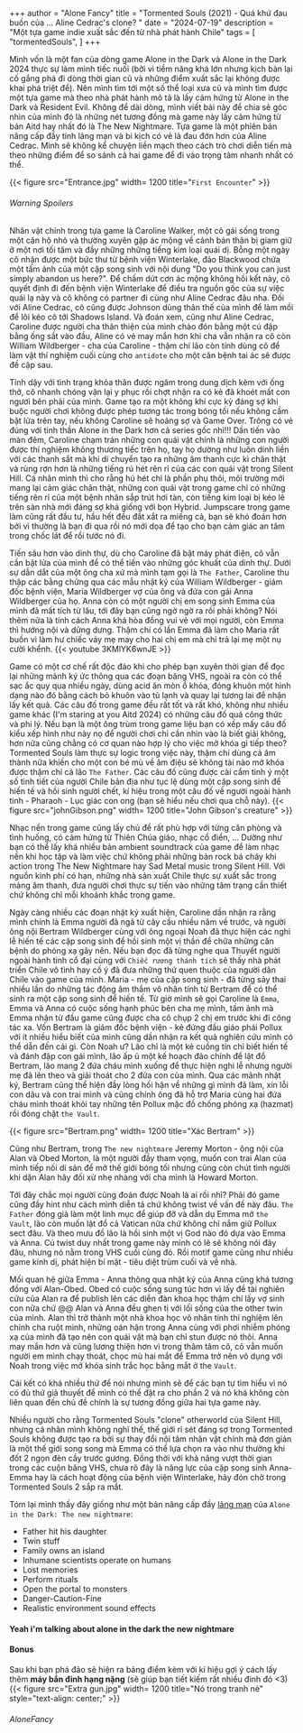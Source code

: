 +++
author = "Alone Fancy"
title = "Tormented Souls (2021) - Quá khứ đau buồn của ... Aline Cedrac's clone? "
date = "2024-07-19"
description = "Một tựa game indie xuất sắc đến từ nhà phát hành Chile"
tags = [
    "tormentedSouls",
]
+++

Mình vốn là một fan của dòng game Alone in the Dark và Alone in the Dark 2024 thực sự làm mình tiếc nuối (bởi vì tiềm năng khá lớn nhưng kịch bản lại cố gắng phá đi dòng thời gian cũ và những điểm xuất sắc lại không được khai phá triệt để). Nên mình tìm tới một số thể loại xưa cũ và mình tìm được một tựa game mà theo nhà phát hành mô tả là lấy cảm hứng từ Alone in the Dark và Resident Evil.
Không để dài dòng, mình viết bài này để chia sẻ góc nhìn của mình đó là những nét tương đồng mà game này lấy cảm hứng từ bản Aitd hay nhất đó là The New Nightmare. Tựa game là một phiên bản nâng cấp đầy tính lãng mạn và bi kịch có vẻ là đau đớn hơn của Aline Cedrac. Mình sẽ không kể chuyện liền mạch theo cách trò chơi diễn tiến mà theo những điểm để so sánh cả hai game để đi vào trọng tâm nhanh nhất có thể.

{{< figure src="Entrance.jpg" width= 1200 title="`First Encounter`" >}}

###### Warning Spoilers

Nhân vật chính trong tựa game là Caroline Walker, một cô gái sống trong một căn hộ nhỏ và thường xuyên gặp ác mộng về cảnh bản thân bị giam giữ ở một nơi tối tăm và đầy những những tiếng kim loại quái dị. Bỗng một ngày cô nhận được một bức thư từ bệnh viện Winterlake, đảo Blackwood chứa một tấm ảnh của một cặp song sinh với nội dung "Do you think you can just simply abandon us here?". Để chấm dứt cơn ác mộng không hồi kết này, cô quyết định đi đến bệnh viện Winterlake để điều tra nguồn gốc của sự việc quái lạ này và cô không có partner đi cùng như Aline Cedrac đâu nha. Đối với Aline Cedrac, cô cũng được Johnson dùng thân thế của mình để làm mồi để lôi kéo cô tới Shadows Island. Và đoán xem, cũng như Aline Cedrac, Caroline được người cha thân thiện của mình chào đón bằng một cú đập bằng ống sắt vào đầu, Aline có vẻ may mắn hơn khi cha vẫn nhận ra cô còn William Wildberger - cha của Caroline - thậm chí lão còn tính dùng cô để làm vật thí nghiệm cuối cùng cho `antidote` cho một căn bệnh tai ác sẽ được đề cập sau.

Tỉnh dậy với tình trạng khỏa thân được ngâm trong dung dịch kèm với ống thở, cô nhanh chóng vận lại y phục rồi chợt nhận ra có kẻ đã khoét mất con ngươi bên phải của mình. Game tạo ra một không khí cực kỳ đáng sợ khi buộc người chơi không được phép tương tác trong bóng tối nếu không cầm bật lửa trên tay, nếu không Caroline sẽ hoảng sợ và Game Over. Trông có vẻ đúng với tinh thần Alone in the Dark hơn cả series gốc nhỉ!!! Dần tiến vào màn đêm, Caroline chạm trán những con quái vật chính là những con người được thí nghiệm không thương tiếc trên họ, tay họ dường như luôn dính liền với các thanh sắt mà khi di chuyển tạo ra những âm thanh cực kì chân thật và rùng rợn hơn là những tiếng rú hét rên rỉ của các con quái vật trong Silent Hill. Cá nhân mình thì cho rằng hú hét chỉ là phần phụ thôi, môi trường mới mang lại cảm giác chân thật, những con quái vật trong game chỉ có những tiếng rên rỉ của một bệnh nhân sắp trút hơi tàn, còn tiếng kim loại bị kéo lê trên sàn nhà mới đáng sợ khá giống với bọn Hybrid. Jumpscare trong game làm cũng rất đầu tư, hầu hết đều đắt xắt ra miếng cả, bạn sẽ khó đoán hơn bởi vì thường là bạn đi qua rồi nó mới dọa để tạo cho bạn cảm giác an tâm trong chốc lát để rồi tước nó đi.

Tiến sâu hơn vào dinh thự, dù cho Caroline đã bật máy phát điện, cô vẫn cần bật lửa của mình để có thể tiến vào những góc khuất của dinh thự. Dưới sự dẫn dắt của một ông cha xứ mà mình tạm gọi là `The Father`, Caroline thu thập các bằng chứng qua các mẫu nhật ký của William Wildberger - giám đốc bệnh viện, Maria Wildberger vợ của ông và đứa con gái Anna Wildberger của họ. Anna còn có một người chị em song sinh Emma của mình đã mất tích từ lâu, tới đây bạn cũng ngờ ngờ ra rồi phải không? Nói thêm nữa là tính cách Anna khá hòa đồng vui vẻ với mọi người, còn Emma thì hướng nội và dửng dưng. Thậm chí có lần Emma đã làm cho Maria rất buồn vì làm hư chiếc váy mẹ may cho hai chị em mà chỉ trả lại mẹ một nụ cười khểnh.
{{< youtube 3KMlYK6wnJE >}}

Game có một cơ chế rất độc đáo khi cho phép bạn xuyên thời gian để đọc lại những mảnh ký ức thông qua các đoạn băng VHS, ngoài ra còn có thể sạc ắc quy qua nhiều ngày, dùng acid ăn mòn ổ khóa, đóng khuôn một hình dạng nào đó bằng cách bỏ khuôn vào tủ lạnh và quay lại tương lai để nhận lấy kết quả. Các câu đố trong game đều rất tốt và rất khó, không như nhiều game khác (I'm staring at you Aitd 2024) có những câu đố quá công thức và phi lý. Nếu bạn là một ông trùm trong game liệu bạn có xếp mấy câu đố kiểu xếp hình như này nọ để người chơi chỉ cần nhìn vào là biết giải không, hơn nữa cũng chẳng có cơ quan nào hợp lý cho việc mở khóa gì tiếp theo? Tormented Souls làm thực sự logic trong việc này, thậm chí dùng cả âm thành nữa khiến cho một con bé mù về âm điệu sẽ không tài nào mở khóa được thậm chí cả lão `The Father`. Các câu đố cũng được cài cắm tinh ý một số tình tiết của người Chile bản địa như tục lệ dùng một cặp song sinh để hiến tế và hồi sinh người chết, kí hiệu trong một câu đố về người ngoài hành tinh - Pharaoh - Lục giác con ong (bạn sẽ hiểu nếu chơi qua chỗ này).
{{< figure src="johnGibson.png" width= 1200 title="John Gibson's creature" >}}

Nhạc nền trong game cũng lấy chủ đề rất phù hợp với từng căn phòng và tình huống, có cảm hứng từ Thiên Chúa giáo, nhạc cổ điển, ... Dường như bạn có thể lấy khá nhiều bản ambient soundtrack của game để làm nhạc nền khi học tập và làm việc chứ không phải những bản rock bá cháy khi action trong The New Nightmare hay Sad Metal music trong Silent Hill. Với nguồn kinh phí có hạn, những nhà sản xuất Chile thực sự xuất sắc trong mảng âm thanh, đưa người chơi thực sự tiến vào những tâm trạng cần thiết chứ không chỉ mỗi khoảnh khắc trong game.

Ngày càng nhiều các đoạn nhật ký xuất hiện, Caroline dần nhận ra rằng mình chính là Emma người đã ngã từ cây cầu nhiều năm về trước, và người ông nội Bertram Wildberger cùng với ông ngoại Noah đã thực hiện các nghi lễ hiến tế các cặp song sinh để hồi sinh một vị thần để chữa những căn bệnh do phóng xạ gây nên. Nếu bạn đọc đã từng nghe qua Thuyết người ngoài hành tinh cổ đại cùng với `Chiếc rương thánh tích` sẽ thấy nhà phát triển Chile vô tình hay cố ý đã đưa những thứ quen thuộc của người dân Chile vào game của mình. Maria - mẹ của cặp song sinh - đã từng sảy thai nhiều lần do những tác động âm thầm vô nhân tính từ Bertram để có thể sinh ra một cặp song sinh để hiến tế. Từ giờ mình sẽ gọi Caroline là `Emma`, Emma và Anna có cuộc sống hạnh phúc bên cha mẹ mình, tấm ảnh mà Emma nhận từ đầu game cũng được cha cô chụp 2 chị em trước khi đi công tác xa. Vốn Bertram là giám đốc bệnh viện - kẻ đứng đầu giáo phái Pollux với ít nhiều hiểu biết của mình cũng dần nhận ra kết quả nghiên cứu mình có thể dẫn đến cái gì. Còn Noah ư? Lão chỉ là một kẻ cuồng tín chỉ biết hiến tế và đánh đập con gái mình, lão ấp ủ một kế hoạch đảo chính để lật đổ Bertram, lão mang 2 đứa cháu mình xuống để thực hiện nghi lễ nhưng người mẹ đã lẻn theo và giải thoát cho 2 đứa con của mình. Qua các mảnh nhật ký, Bertram cũng thể hiện đầy lòng hối hận về những gì mình đã làm, xin lỗi con dâu và con trai mình và cũng chính ông đã hỗ trợ Maria cùng hai đứa cháu mình thoát khỏi tay những tên Pollux mặc đồ chống phóng xạ (hazmat) rồi đóng chặt `the Vault`.

{{< figure src="Bertram.png" width= 1200 title="Xác Bertram" >}}

Cũng như Bertram, trong `The new nightmare` Jeremy Morton - ông nội của Alan và Obed Morton, là một người đầy tham vọng, muốn con trai Alan của mình tiếp nối di sản để mở thế giới bóng tối nhưng cũng còn chút tình người khi dặn Alan hãy đối xử nhẹ nhàng với cha mình là Howard Morton.

Tới đây chắc mọi người cũng đoán được Noah là ai rồi nhỉ? Phải đó game cũng đầy hint như cách mình diễn tả chứ không twist về vấn đề này đâu. `The Father` đóng giả làm một linh mục để giúp đỡ và dẫn dụ Emma mở `the Vault`, lão còn muốn lật đổ cả Vatican nữa chứ không chỉ nắm giữ Pollux sect đâu. Và theo mưu đồ lão là hồi sinh một vị God nào đó dựa vào Emma và Anna. Cú twist duy nhất trong game này mình có lẽ sẽ không nói đây đâu, nhưng nó nằm trong VHS cuối cùng đó. Rồi motif game cũng như nhiều game kinh dị, phát hiện bí mật - tiêu diệt trùm cuối và về nhà.

Mối quan hệ giữa Emma - Anna thông qua nhật ký của Anna cũng khá tương đồng với Alan-Obed. Obed có cuộc sống sung túc hơn vì lấy đề tài nghiên cứu của Alan ra để publish lên các diễn đàn khoa học thậm chí lấy vợ sinh con nữa chứ @@ Alan và Anna đều ghen tị với lối sống của the other twin của mình. Alan thì trở thành một nhà khoa học vô nhân tính thí nghiệm lên chính cha ruột mình, những oán hận trong Anna cùng với phơi nhiễm phóng xạ của mình đã tạo nên con quái vật mà bạn chỉ stun được nó thôi. Anna may mắn hơn và cũng lương thiện hơn vì trong thâm tâm cô, cô vẫn muốn người em mình chạy thoát, chọc mù hai mắt để Emma trở nên vô dụng với Noah trong việc mở khóa sinh trắc học bằng mắt ở the `Vault`.

Cái kết có khá nhiều thứ để nói nhưng mình sẽ để các bạn tự tìm hiểu vì nó có đủ thứ giả thuyết để mình có thể đặt ra cho phần 2 và nó khá không còn liên quan đến chủ đề chính là sự tương đồng giữa hai tựa game này.

Nhiều người cho rằng Tormented Souls "clone" otherworld của Silent Hill, nhưng cá nhân mình không nghĩ thế, thế giới rỉ sét đáng sợ trong Tormented Souls không được tạo ra bởi sự thay đổi nội tâm nhân vật chính mà đơn giản là một thế giới song song mà Emma có thể lựa chọn ra vào như thường khi đốt 2 ngọn đèn cầy trước gương. Đồng thời với khả năng vượt thời gian trong các cuộn băng VHS, chưa rõ đây là năng lực của cặp song sinh Anna-Emma hay là cách hoạt động của bệnh viện Winterlake, hãy đón chờ trong Tormented Souls 2 sắp ra mắt.

Tóm lại mình thấy đây giống như một bản nâng cấp đầy [lãng mạn](https://alonefancy.github.io/about/) của `Alone in the Dark: The new nightmare`:

* Father hit his daughter
* Twin stuff
* Family owns an island
* Inhumane scientists operate on humans
* Lost memories
* Perform rituals
* Open the portal to monsters
* Danger-Caution-Fine
* Realistic environment sound effects

#### Yeah i'm talking about alone in the dark the new nightmare

#### Bonus

Sau khi bạn phá đảo sẽ hiện ra bảng điểm kèm với kí hiệu gợi ý cách lấy thêm **máy bắn đinh hạng nặng** (sẽ giúp bạn tiết kiếm rất nhiều đinh đó <3)
{{< figure src="Extra gun.jpg" width= 1200 title="Nó trong tranh nè" style="text-align: center;" >}}

###### AloneFancy
